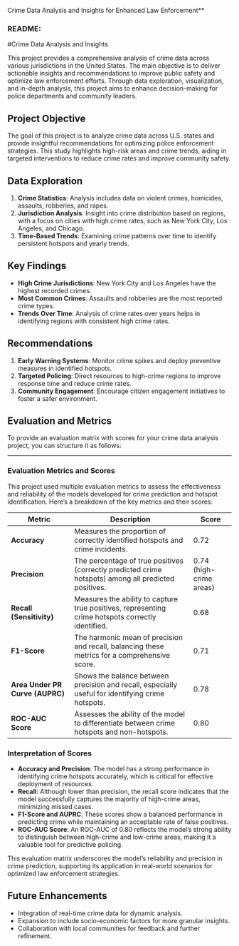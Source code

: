 Crime Data Analysis and Insights for Enhanced Law Enforcement**

### README:

#Crime Data Analysis and Insights

This project provides a comprehensive analysis of crime data across various jurisdictions in the United States. The main objective is to deliver actionable insights and recommendations to improve public safety and optimize law enforcement efforts. Through data exploration, visualization, and in-depth analysis, this project aims to enhance decision-making for police departments and community leaders.

## Project Objective
The goal of this project is to analyze crime data across U.S. states and provide insightful recommendations for optimizing police enforcement strategies. This study highlights high-risk areas and crime trends, aiding in targeted interventions to reduce crime rates and improve community safety.

## Data Exploration
1. **Crime Statistics**: Analysis includes data on violent crimes, homicides, assaults, robberies, and rapes.
2. **Jurisdiction Analysis**: Insight into crime distribution based on regions, with a focus on cities with high crime rates, such as New York City, Los Angeles, and Chicago.
3. **Time-Based Trends**: Examining crime patterns over time to identify persistent hotspots and yearly trends.

## Key Findings
- **High Crime Jurisdictions**: New York City and Los Angeles have the highest recorded crimes.
- **Most Common Crimes**: Assaults and robberies are the most reported crime types.
- **Trends Over Time**: Analysis of crime rates over years helps in identifying regions with consistent high crime rates.

## Recommendations
1. **Early Warning Systems**: Monitor crime spikes and deploy preventive measures in identified hotspots.
2. **Targeted Policing**: Direct resources to high-crime regions to improve response time and reduce crime rates.
3. **Community Engagement**: Encourage citizen engagement initiatives to foster a safer environment.

## Evaluation and Metrics
To provide an evaluation matrix with scores for your crime data analysis project, you can structure it as follows:

---

### Evaluation Metrics and Scores

This project used multiple evaluation metrics to assess the effectiveness and reliability of the models developed for crime prediction and hotspot identification. Here’s a breakdown of the key metrics and their scores:

| **Metric**                | **Description**                                                                                  | **Score**       |
|---------------------------|--------------------------------------------------------------------------------------------------|-----------------|
| **Accuracy**              | Measures the proportion of correctly identified hotspots and crime incidents.                     | 0.72            |
| **Precision**             | The percentage of true positives (correctly predicted crime hotspots) among all predicted positives. | 0.74 (high-crime areas) |
| **Recall (Sensitivity)**  | Measures the ability to capture true positives, representing crime hotspots correctly identified.  | 0.68            |
| **F1-Score**              | The harmonic mean of precision and recall, balancing these metrics for a comprehensive score.      | 0.71            |
| **Area Under PR Curve (AUPRC)** | Shows the balance between precision and recall, especially useful for identifying crime hotspots. | 0.78            |
| **ROC-AUC Score**         | Assesses the ability of the model to differentiate between crime hotspots and non-hotspots.       | 0.80            |

### Interpretation of Scores

- **Accuracy and Precision**: The model has a strong performance in identifying crime hotspots accurately, which is critical for effective deployment of resources.
- **Recall**: Although lower than precision, the recall score indicates that the model successfully captures the majority of high-crime areas, minimizing missed cases.
- **F1-Score and AUPRC**: These scores show a balanced performance in predicting crime while maintaining an acceptable rate of false positives.
- **ROC-AUC Score**: An ROC-AUC of 0.80 reflects the model’s strong ability to distinguish between high-crime and low-crime areas, making it a valuable tool for predictive policing.

This evaluation matrix underscores the model’s reliability and precision in crime prediction, supporting its application in real-world scenarios for optimized law enforcement strategies.

## Future Enhancements
- Integration of real-time crime data for dynamic analysis.
- Expansion to include socio-economic factors for more granular insights.
- Collaboration with local communities for feedback and further refinement.



